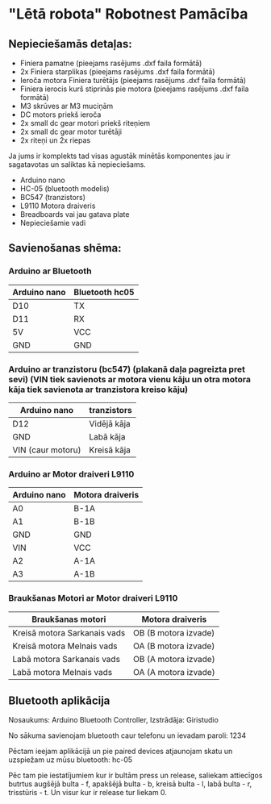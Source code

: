 # "Lētā robota" Robotnest Pamācība
## Nepieciešamās detaļas:
- Finiera pamatne (pieejams rasējums .dxf faila formātā)
- 2x Finiera starplikas (pieejams rasējums .dxf faila formātā)
- Ieroča motora Finiera turētājs (pieejams rasējums .dxf faila formātā)
- Finiera ierocis kurš stiprinās pie motora (pieejams rasējums .dxf faila formātā)
- M3 skrūves ar M3 muciņām
- DC motors priekš ieroča
- 2x small dc gear motori priekš riteņiem
- 2x small dc gear motor turētāji
- 2x riteņi un 2x riepas

Ja jums ir komplekts tad visas agustāk minētās komponentes jau ir sagatavotas un saliktas kā nepieciešams.

- Arduino nano
- HC-05 (bluetooth modelis)
- BC547 (tranzistors)
- L9110 Motora draiveris
- Breadboards vai jau gatava plate
- Nepieciešamie vadi


## Savienošanas shēma:
### Arduino ar Bluetooth
|Arduino nano|Bluetooth hc05|
|---|---|
|D10|TX|
|D11|RX|
|5V|VCC|
|GND|GND|

### Arduino ar tranzistoru (bc547) (plakanā daļa pagreizta pret sevi) (VIN tiek savienots ar motora vienu kāju un otra motora kāja tiek savienota ar tranzistora kreiso kāju)
|Arduino nano|tranzistors|
|---|---|
|D12|Vidējā kāja|
|GND|Labā kāja|
|VIN (caur motoru)|Kreisā kāja|

### Arduino ar Motor draiveri L9110
|Arduino nano|Motora draiveris|
|---|---|
|A0|B-1A|
|A1|B-1B|
|GND|GND|
|VIN|VCC|
|A2|A-1A|
|A3|A-1B|

### Braukšanas Motori ar Motor draiveri L9110
|Braukšanas motori|Motora draiveris|
|---|---|
|Kreisā motora Sarkanais vads|OB (B motora izvade)|
|Kreisā motora Melnais vads|OA (B motora izvade)|
|Labā motora Sarkanais vads|OB (A motora izvade)|
|Labā motora Melnais vads|OA (A motora izvade)|

## Bluetooth aplikācija
Nosaukums: Arduino Bluetooth Controller, Izstrādāja: Giristudio

No sākuma savienojam bluetooth caur telefonu un ievadam paroli: 1234

Pēctam ieejam aplikācijā un pie paired devices atjaunojam skatu un uzspiežam uz mūsu bluetooth: hc-05

Pēc tam pie iestatījumiem kur ir bultām press un release, saliekam attiecīgos butrtus augšējā bulta - f, apakšējā bulta - b, kreisā bulta - l, labā bulta - r, trisstūris - t. Un visur kur ir release tur liekam 0.
